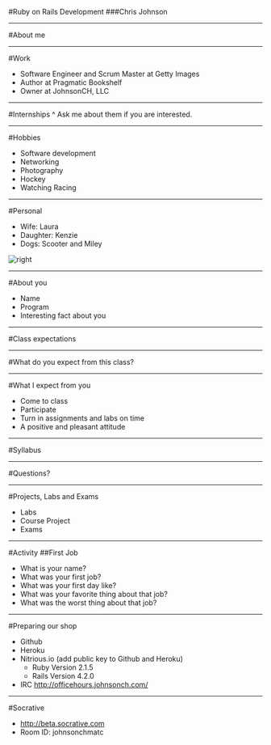 #Ruby on Rails Development
###Chris Johnson

---
#About me

---
#Work
* Software Engineer and Scrum Master at Getty Images
* Author at Pragmatic Bookshelf
* Owner at JohnsonCH, LLC
	
---
#Internships
^ Ask me about them if you are interested.

---
#Hobbies
* Software development
* Networking
* Photography
* Hockey
* Watching Racing
	
---
#Personal
* Wife: Laura
* Daughter: Kenzie
* Dogs: Scooter and Miley

![right](https://dl.dropboxusercontent.com/s/6qz5d4284xv041d/2015-01-22%20at%205.06%20PM%202x.png?dl=0)

---
#About you
* Name
* Program
* Interesting fact about you

---
#Class expectations

---
#What do you expect from this class?

---
#What I expect from you
* Come to class
* Participate
* Turn in assignments and labs on time
* A positive and pleasant attitude

---
#Syllabus

---
#Questions?

---
#Projects, Labs and Exams
* Labs
* Course Project
* Exams 

---
#Activity
##First Job
* What is your name?
* What was your first job?
* What was your first day like?
* What was your favorite thing about that job?
* What was the worst thing about that job?

---

#Preparing our shop
* Github
* Heroku
* Nitrious.io (add public key to Github and Heroku)
  * Ruby Version 2.1.5
  * Rails Version 4.2.0
* IRC http://officehours.johnsonch.com/

---
#Socrative
* http://beta.socrative.com
* Room ID: johnsonchmatc
